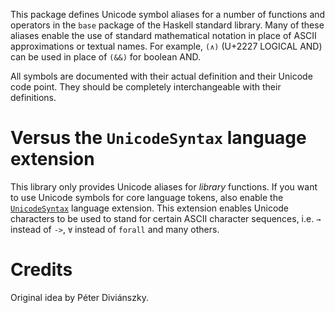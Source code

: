 This package defines Unicode symbol aliases for a number of functions and
operators in the `base` package of the Haskell standard library.
Many of these aliases enable the use of standard mathematical notation in place of ASCII approximations or textual names.
For example, `(∧)` (U+2227 LOGICAL AND) can be used in place of `(&&)` for boolean AND.

All symbols are documented with their actual definition and their Unicode code point. They should be
completely interchangeable with their definitions.

# Versus the `UnicodeSyntax` language extension

This library only provides Unicode aliases for *library* functions.
If you want to use Unicode symbols for core language tokens, also enable the
[`UnicodeSyntax`](http://www.haskell.org/ghc/docs/latest/html/users_guide/syntax-extns.html#unicode-syntax)
language extension. This extension enables Unicode characters to be
used to stand for certain ASCII character sequences, i.e. `→` instead of
`->`, `∀` instead of `forall` and many others.

# Credits

Original idea by Péter Diviánszky.
